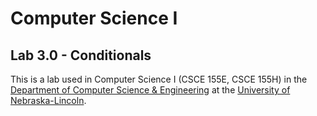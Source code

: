 # Computer Science I
## Lab 3.0 - Conditionals

This is a lab used in Computer Science I (CSCE 155E, CSCE 155H) in the [Department of Computer Science & Engineering](https://cse.unl.edu) at the [University of Nebraska-Lincoln](https://unl.edu).